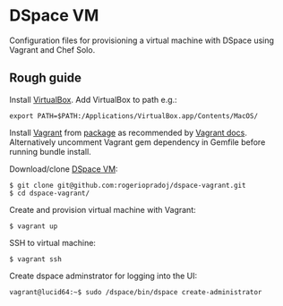 # DSpace VM

Configuration files for provisioning a virtual machine with DSpace using Vagrant and Chef Solo.

## Rough guide

Install [VirtualBox](http://virtualbox.org). Add VirtualBox to path e.g.:

    export PATH=$PATH:/Applications/VirtualBox.app/Contents/MacOS/

Install [Vagrant](http://vagrantup.com) from [package](http://downloads.vagrantup.com) as recommended by [Vagrant docs](http://docs.vagrantup.com/v1/docs/getting-started/index.html). Alternatively uncomment Vagrant gem dependency in Gemfile before running bundle install.

Download/clone [DSpace VM](https://github.com/lwalley/dspacevm):

    $ git clone git@github.com:rogeriopradoj/dspace-vagrant.git
    $ cd dspace-vagrant/

Create and provision virtual machine with Vagrant:

    $ vagrant up

SSH to virtual machine:

    $ vagrant ssh

Create dspace adminstrator for logging into the UI:

    vagrant@lucid64:~$ sudo /dspace/bin/dspace create-administrator


